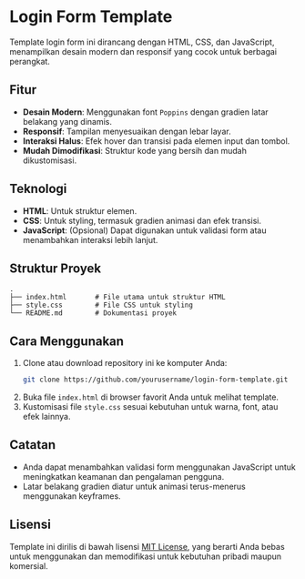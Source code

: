 # Login Form Template

Template login form ini dirancang dengan HTML, CSS, dan JavaScript, menampilkan desain modern dan responsif yang cocok untuk berbagai perangkat. 

## Fitur
- **Desain Modern**: Menggunakan font `Poppins` dengan gradien latar belakang yang dinamis.
- **Responsif**: Tampilan menyesuaikan dengan lebar layar.
- **Interaksi Halus**: Efek hover dan transisi pada elemen input dan tombol.
- **Mudah Dimodifikasi**: Struktur kode yang bersih dan mudah dikustomisasi.

## Teknologi
- **HTML**: Untuk struktur elemen.
- **CSS**: Untuk styling, termasuk gradien animasi dan efek transisi.
- **JavaScript**: (Opsional) Dapat digunakan untuk validasi form atau menambahkan interaksi lebih lanjut.

## Struktur Proyek
```
.
├── index.html       # File utama untuk struktur HTML
├── style.css        # File CSS untuk styling
└── README.md        # Dokumentasi proyek
```

## Cara Menggunakan
1. Clone atau download repository ini ke komputer Anda:
   ```bash
   git clone https://github.com/yourusername/login-form-template.git
   ```
2. Buka file `index.html` di browser favorit Anda untuk melihat template.
3. Kustomisasi file `style.css` sesuai kebutuhan untuk warna, font, atau efek lainnya.

## Catatan
- Anda dapat menambahkan validasi form menggunakan JavaScript untuk meningkatkan keamanan dan pengalaman pengguna.
- Latar belakang gradien diatur untuk animasi terus-menerus menggunakan keyframes.

## Lisensi
Template ini dirilis di bawah lisensi [MIT License](https://opensource.org/licenses/MIT), yang berarti Anda bebas untuk menggunakan dan memodifikasi untuk kebutuhan pribadi maupun komersial.
